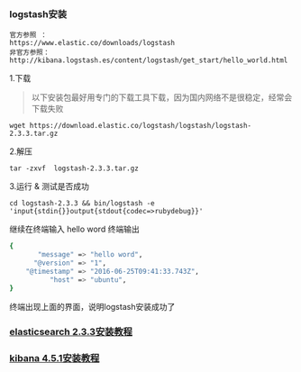 ### logstash安装
```
官方参照 ：
https://www.elastic.co/downloads/logstash
非官方参照：
http://kibana.logstash.es/content/logstash/get_start/hello_world.html
```

1.下载
> 以下安装包最好用专门的下载工具下载，因为国内网络不是很稳定，经常会下载失败
```
wget https://download.elastic.co/logstash/logstash/logstash-2.3.3.tar.gz
```
2.解压
```
tar -zxvf  logstash-2.3.3.tar.gz
```

3.运行 & 测试是否成功
```
cd logstash-2.3.3 && bin/logstash -e 'input{stdin{}}output{stdout{codec=>rubydebug}}'

```
继续在终端输入 hello word
终端输出
```bash
{
       "message" => "hello word",
      "@version" => "1",
    "@timestamp" => "2016-06-25T09:41:33.743Z",
          "host" => "ubuntu",
}
```
终端出现上面的界面，说明logstash安装成功了

### [elasticsearch 2.3.3安装教程](https://github.com/yuexing0921/ELK/blob/master/install/es2.x@Install.md)
### [kibana 4.5.1安装教程](https://github.com/yuexing0921/ELK/blob/master/install/kibana4.x@Install.md)